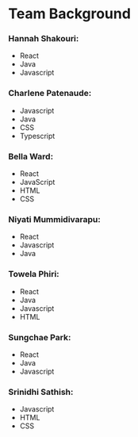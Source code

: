 # Team Background

  
### Hannah Shakouri:
* React
* Java
* Javascript

### Charlene Patenaude:
* Javascript
* Java
* CSS
* Typescript

### Bella Ward:
* React
* JavaScript
* HTML
* CSS

### Niyati Mummidivarapu:
* React
* Javascript
* Java

### Towela Phiri:
* React
* Java
* Javascript
* HTML

### Sungchae Park:
* React
* Java
* Javascript

### Srinidhi Sathish:
* Javascript
* HTML
* CSS

